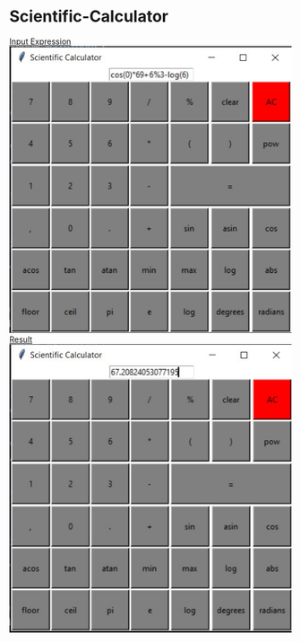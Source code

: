 # Scientific-Calculator
[Input Expression](Scientific%20Calculator.jpg)                                                                                                                   
![](Scientific%20Calculator.jpg)<br>
[Result](Scientific%20Calculator%20Result.jpg)                                                                                                                                     ![](Scientific%20Calculator%20Result.jpg)

